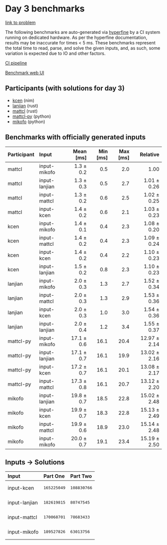 # Day 3 benchmarks

[link to problem](https://adventofcode.com/2024/day/3)

The following benchmarks are auto-generated via
[hyperfine](https://github.com/sharkdp/hyperfine) by a CI system running on
dedicated hardware. As per the hyperfine documentation, results may be
inaccurate for times < 5 ms. These benchmarks represent the total time to read,
parse, and solve the given inputs, and, as such, some variation is expected due
to IO and other factors.

[CI pipeline](http://ci.papercode.net:8080/teams/main/pipelines/aoc2024)

[Benchmark web UI](https://aoc.ancalagon.black)


## Participants (with solutions for day 3)

- [kcen](https://github.com/kcen/aoc2024) (nim)
- [lanjian](https://github.com/lanjian/aoc-2024) (rust)
- [mattcl](https://github.com/mattcl/aoc2024) (rust)
- [mattcl-py](https://github.com/mattcl/aoc2024-py) (python)
- [mikofo](https://github.com/mikofo/aoc2024) (python)


## Benchmarks with officially generated inputs

| Participant | Input | Mean [ms] | Min [ms] | Max [ms] | Relative |
|:---|:---|---:|---:|---:|---:|
| mattcl | input-mikofo | 1.3 ± 0.2 | 0.5 | 2.0 | 1.00 |
| mattcl | input-lanjian | 1.3 ± 0.3 | 0.5 | 2.7 | 1.01 ± 0.26 |
| mattcl | input-mattcl | 1.3 ± 0.2 | 0.6 | 2.5 | 1.02 ± 0.25 |
| mattcl | input-kcen | 1.4 ± 0.2 | 0.6 | 2.1 | 1.03 ± 0.23 |
| kcen | input-mikofo | 1.4 ± 0.1 | 0.4 | 2.3 | 1.08 ± 0.20 |
| kcen | input-mattcl | 1.4 ± 0.2 | 0.4 | 2.3 | 1.09 ± 0.24 |
| kcen | input-kcen | 1.4 ± 0.2 | 0.4 | 2.2 | 1.10 ± 0.23 |
| kcen | input-lanjian | 1.5 ± 0.2 | 0.8 | 2.3 | 1.10 ± 0.23 |
| lanjian | input-mikofo | 2.0 ± 0.3 | 1.3 | 2.7 | 1.52 ± 0.34 |
| lanjian | input-mattcl | 2.0 ± 0.3 | 1.3 | 2.9 | 1.53 ± 0.36 |
| lanjian | input-kcen | 2.0 ± 0.3 | 1.0 | 3.0 | 1.54 ± 0.36 |
| lanjian | input-lanjian | 2.0 ± 0.4 | 1.2 | 3.4 | 1.55 ± 0.37 |
| mattcl-py | input-mikofo | 17.1 ± 0.6 | 16.1 | 20.4 | 12.97 ± 2.14 |
| mattcl-py | input-lanjian | 17.1 ± 0.7 | 16.1 | 19.9 | 13.02 ± 2.16 |
| mattcl-py | input-kcen | 17.2 ± 0.7 | 16.1 | 20.1 | 13.08 ± 2.17 |
| mattcl-py | input-mattcl | 17.3 ± 0.8 | 16.1 | 20.7 | 13.12 ± 2.20 |
| mikofo | input-lanjian | 19.8 ± 0.7 | 18.5 | 22.8 | 15.02 ± 2.48 |
| mikofo | input-kcen | 19.9 ± 0.7 | 18.3 | 22.8 | 15.13 ± 2.49 |
| mikofo | input-mattcl | 19.9 ± 0.6 | 18.9 | 23.0 | 15.14 ± 2.48 |
| mikofo | input-mikofo | 20.0 ± 0.7 | 19.1 | 23.4 | 15.19 ± 2.50 |


## Inputs -> Solutions

| Input | Part One | Part Two |
|:---|:---|:---|
|input-kcen|<pre>165225049</pre>|<pre>108830766</pre>|
|input-lanjian|<pre>182619815</pre>|<pre>80747545</pre>|
|input-mattcl|<pre>170068701</pre>|<pre>78683433</pre>|
|input-mikofo|<pre>189527826</pre>|<pre>63013756</pre>|